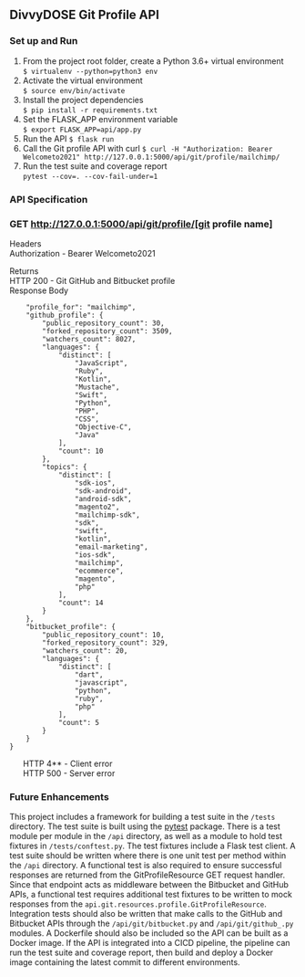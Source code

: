 ## DivvyDOSE Git Profile API
### Set up and Run  
1. From the project root folder, create a Python 3.6+ virtual environment  
`$ virtualenv --python=python3 env`  
2. Activate the virtual environment  
`$ source env/bin/activate`  
3. Install the project dependencies  
`$ pip install -r requirements.txt`  
4. Set the FLASK_APP environment variable   
`$ export FLASK_APP=api/app.py`
5. Run the API
`$ flask run`  
6. Call the Git profile API with curl
`$ curl -H "Authorization: Bearer Welcometo2021" http://127.0.0.1:5000/api/git/profile/mailchimp/`
7. Run the test suite and coverage report  
`pytest --cov=. --cov-fail-under=1`  
### API Specification
### GET http://127.0.0.1:5000/api/git/profile/[git profile name]  

Headers  
Authorization - Bearer Welcometo2021  

Returns  
HTTP 200 - Git GitHub and Bitbucket profile  
Response Body  
```{
    "profile_for": "mailchimp",
    "github_profile": {
        "public_repository_count": 30,
        "forked_repository_count": 3509,
        "watchers_count": 8027,
        "languages": {
            "distinct": [
                "JavaScript",
                "Ruby",
                "Kotlin",
                "Mustache",
                "Swift",
                "Python",
                "PHP",
                "CSS",
                "Objective-C",
                "Java"
            ],
            "count": 10
        },
        "topics": {
            "distinct": [
                "sdk-ios",
                "sdk-android",
                "android-sdk",
                "magento2",
                "mailchimp-sdk",
                "sdk",
                "swift",
                "kotlin",
                "email-marketing",
                "ios-sdk",
                "mailchimp",
                "ecommerce",
                "magento",
                "php"
            ],
            "count": 14
        }
    },
    "bitbucket_profile": {
        "public_repository_count": 10,
        "forked_repository_count": 329,
        "watchers_count": 20,
        "languages": {
            "distinct": [
                "dart",
                "javascript",
                "python",
                "ruby",
                "php"
            ],
            "count": 5
        }
    }
}
```

&nbsp;&nbsp;&nbsp;&nbsp;&nbsp;&nbsp;HTTP 4** - Client error  
&nbsp;&nbsp;&nbsp;&nbsp;&nbsp;&nbsp;HTTP 500 - Server error  
### Future Enhancements
This project includes a framework for building a test suite in the `/tests` directory. The test suite is built using the
[pytest](https://docs.pytest.org/en/6.2.x/) package. There is a test module per module in the `/api` directory, as well 
as a module to hold test fixtures in `/tests/conftest.py`. The test fixtures 
include a Flask test client. A test suite should be written where there is one unit test per method within the `/api` 
directory. A functional test is also required to ensure successful responses are returned from the GitProfileResource 
GET request handler. Since that endpoint acts as middleware between the Bitbucket and GitHub APIs, a functional test 
requires additional test fixtures to be written to mock responses from the `api.git.resources.profile.GitProfileResource`. 
Integration tests should also be written that make calls to the GitHub and Bitbucket APIs through the `/api/git/bitbucket.py` and 
`/api/git/github_.py` modules. A Dockerfile should also be included so the API can be built as a Docker image. 
If the API is integrated into a CICD pipeline, the pipeline can run the test suite and coverage report, then build and 
deploy a Docker image containing the latest commit to different environments.